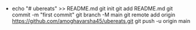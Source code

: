 - echo "# ubereats" >> README.md
git init
git add README.md
git commit -m "first commit"
git branch -M main
git remote add origin https://github.com/amoghavarsha45/ubereats.git
git push -u origin main
